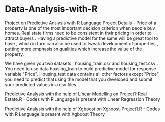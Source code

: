 # Data-Analysis-with-R
Project on Predictive Analysis with R Language
Project Details -
Price of a property is one of the most important decision criterion when people buy homes. Real state firms need to be consistent in their pricing in order to attract buyers . Having a predictive model for the same will be great tool to have , which in turn can also be used to tweak development of properties , putting more emphasis on qualities which increase the value of the property.



We have given you two datasets , housing_train.csv and housing_test.csv . You need to use data housing_train to build predictive model for response variable "Price". Housing_test data contains all other factors except "Price", you need to predict that using the model that you developed and submit your predicted values in a csv files.

Predictive Analysis with the help of Linear Modelling on Project1-Real Estate.R - Codes with R Language is present with Linear Regression Theory

Predictive Analysis with the help of Xgboost on Xgboost-Project1.R - Codes with R Language is present with Xgboost Theory
